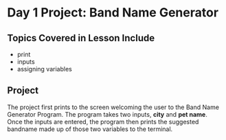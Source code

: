 # Day 1 Project: Band Name Generator
## Topics Covered in Lesson Include
- print
- inputs
- assigning variables
## Project
The project first prints to the screen welcoming the user to the Band Name Generator Program. The program takes two inputs, **city** and **pet name**. Once the inputs are entered, the program then prints the suggested bandname made up of those two variables to the terminal. 